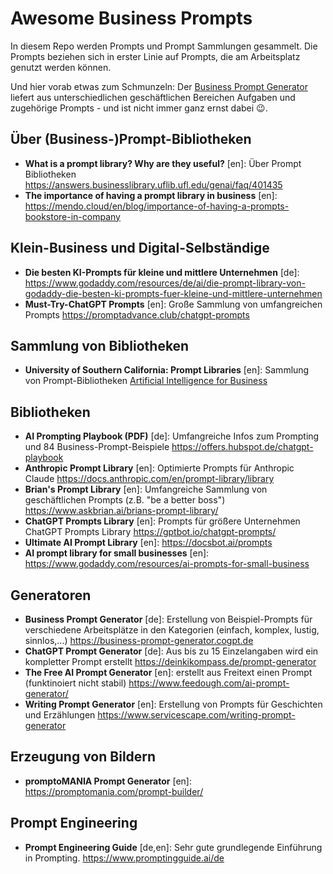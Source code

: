 Awesome Business Prompts
========================

In diesem Repo werden Prompts und Prompt Sammlungen gesammelt.
Die Prompts beziehen sich in erster Linie auf Prompts, die
am Arbeitsplatz genutzt werden können.

Und hier vorab etwas zum Schmunzeln: Der [Business Prompt Generator](https://business-prompt-generator.cogpt.de/) 
liefert aus unterschiedlichen geschäftlichen Bereichen  Aufgaben und zugehörige Prompts - und ist nicht immer ganz ernst dabei :wink:.

## Über (Business-)Prompt-Bibliotheken

* **What is a prompt library? Why are they useful?** [en]: Über Prompt Bibliotheken https://answers.businesslibrary.uflib.ufl.edu/genai/faq/401435
* **The importance of having a prompt library in business** [en]: https://mendo.cloud/en/blog/importance-of-having-a-prompts-bookstore-in-company

## Klein-Business und Digital-Selbständige

* **Die besten KI-Prompts für kleine und mittlere Unternehmen** [de]: https://www.godaddy.com/resources/de/ai/die-prompt-library-von-godaddy-die-besten-ki-prompts-fuer-kleine-und-mittlere-unternehmen
* **Must-Try-ChatGPT Prompts** [en]: Große Sammlung von umfangreichen Prompts https://promptadvance.club/chatgpt-prompts

## Sammlung von Bibliotheken 

* **University of Southern California: Prompt Libraries** [en]: Sammlung von Prompt-Bibliotheken [Artificial Intelligence for Business](https://libguides.usc.edu/bizAI/prompts)
 
## Bibliotheken

* **AI Prompting Playbook (PDF)** [de]: Umfangreiche Infos zum Prompting und 84 Business-Prompt-Beispiele https://offers.hubspot.de/chatgpt-playbook
* **Anthropic Prompt Library** [en]: Optimierte Prompts für Anthropic Claude https://docs.anthropic.com/en/prompt-library/library
* **Brian's Prompt Library** [en]: Umfangreiche Sammlung von geschäftlichen Prompts (z.B. "be a better boss") https://www.askbrian.ai/brians-prompt-library/
* **ChatGPT Prompts Library** [en]: Prompts für größere Unternehmen ChatGPT Prompts Library https://gptbot.io/chatgpt-prompts/
* **Ultimate AI Prompt Library** [en]: https://docsbot.ai/prompts
* **AI prompt library for small businesses** [en]: https://www.godaddy.com/resources/ai-prompts-for-small-business

## Generatoren

* **Business Prompt Generator** [de]: Erstellung von Beispiel-Prompts für verschiedene Arbeitsplätze in den Kategorien (einfach, komplex, lustig, sinnlos,...) https://business-prompt-generator.cogpt.de
* **ChatGPT Prompt Generator** [de]: Aus bis zu 15 Einzelangaben wird ein kompletter Prompt erstellt https://deinkikompass.de/prompt-generator
* **The Free AI Prompt Generator** [en]: erstellt aus Freitext einen Prompt (funktinoiert nicht stabil) https://www.feedough.com/ai-prompt-generator/
* **Writing Prompt Generator** [en]: Erstellung von Prompts für Geschichten und Erzählungen https://www.servicescape.com/writing-prompt-generator

## Erzeugung von Bildern

* **promptoMANIA Prompt Generator** [en]: https://promptomania.com/prompt-builder/

## Prompt Engineering

* **Prompt Engineering Guide** [de,en]: Sehr gute grundlegende Einführung in Prompting. https://www.promptingguide.ai/de
